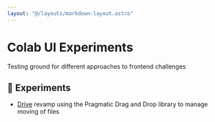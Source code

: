 ```yaml
---
layout: "@/layouts/markdown-layout.astro"
---
```


# Colab UI Experiments

Testing ground for different approaches to frontend challenges

## 🧪 Experiments

- [Drive](/drive) revamp using the Pragmatic Drag and Drop library to manage moving of files
